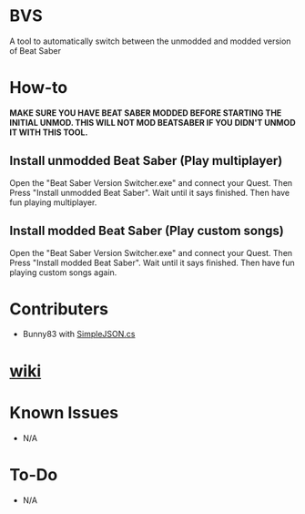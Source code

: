 # BVS
A tool to automatically switch between the unmodded and modded version of Beat Saber
# How-to
**MAKE SURE YOU HAVE BEAT SABER MODDED BEFORE STARTING THE INITIAL UNMOD. THIS WILL NOT MOD BEATSABER IF YOU DIDN'T UNMOD IT WITH THIS TOOL.**
## Install unmodded Beat Saber (Play multiplayer)
Open the "Beat Saber Version Switcher.exe" and connect your Quest. Then Press "Install unmodded Beat Saber". Wait until it says finished. Then have fun playing multiplayer.
## Install modded Beat Saber (Play custom songs)
Open the "Beat Saber Version Switcher.exe" and connect your Quest. Then Press "Install modded Beat Saber". Wait until it says finished. Then have fun playing custom songs again.

# Contributers
- Bunny83 with [SimpleJSON.cs](https://github.com/Bunny83/SimpleJSON/blob/master/SimpleJSON.cs)
# [wiki](https://github.com/ComputerElite/wiki)

# Known Issues
- N/A

# To-Do
- N/A
